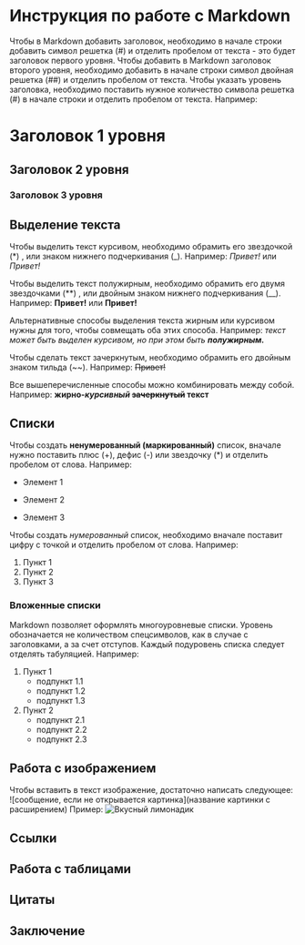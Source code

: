# Инструкция по работе с Markdown
Чтобы в Markdown добавить заголовок, необходимо в начале строки добавить символ решетка (#) и отделить пробелом от текста - это будет заголовок первого уровня.
Чтобы добавить в Markdown заголовок второго уровня, необходимо добавить в начале строки символ двойная решетка (##) и отделить пробелом от текста.
Чтобы указать уровень заголовка, необходимо поставить нужное количество символа решетка (#) в начале строки и отделить пробелом от текста.
Например:
# Заголовок 1 уровня
## Заголовок 2 уровня
### Заголовок 3 уровня



## Выделение текста

Чтобы выделить текст курсивом, необходимо обрамить его звездочкой (*) , или знаком нижнего подчеркивания (_). 
Например: *Привет!* или _Привет!_

Чтобы выделить текст полужирным, необходимо обрамить его двумя звездочками (**) , или двойным знаком нижнего подчеркивания (__).
Например: **Привет!** или __Привет!__

Альтернативные способы выделения текста жирным или курсивом нужны для того, чтобы совмещать оба этих способа.
Например: *текст может быть выделен курсивом, но при этом быть __полужирным.__*

Чтобы сделать текст зачеркнутым, необходимо обрамить его двойным знаком тильда (~~).
Например: ~~Привет!~~

Все вышеперечисленные способы можно комбинировать между собой.
Например: **жирно-_курсивный_ ~~зачеркнутый~~ текст**

## Списки

Чтобы создать **ненумерованный (маркированный)** список, вначале нужно поставить плюс (+), дефис (-) или звездочку (*) и отделить пробелом от слова.
Например:
+ Элемент 1
- Элемент 2
* Элемент 3

Чтобы создать *нумерованный* список, необходимо вначале поставит цифру с точкой и отделить пробелом от слова.
Например: 
1. Пункт 1
2. Пункт 2
3. Пункт 3
### Вложенные списки
Markdown позволяет оформлять многоуровневые списки. Уровень обозначается не количеством спецсимволов, как в случае с заголовками, а за счет отступов. Каждый подуровень списка следует отделять табуляцией.
Например:
1. Пункт 1
    * подпункт 1.1
    - подпункт 1.2
    + подпункт 1.3
2. Пункт 2
    * подпункт 2.1
    - подпункт 2.2
    + подпункт 2.3
    
## Работа с изображением

Чтобы вставить в текст изображение, достаточно написать следующее: ![сообщение, если не открывается картинка](название картинки с расширением)
Пример: 
![Вкусный лимонадик](drink.jpg)

## Ссылки

## Работа с таблицами

## Цитаты

## Заключение